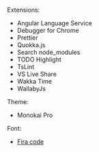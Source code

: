 Extensions:
- Angular Language Service
- Debugger for Chrome
- Prettier
- Quokka.js
- Search node_modules
- TODO Highlight
- TsLint
- VS Live Share
- Wakka Time
- WallabyJs

Theme:
- Monokai Pro

Font:
- [Fira code](https://github.com/tonsky/FiraCode)
